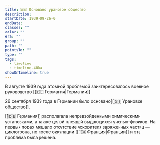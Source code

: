 ```yaml
---
title: 🇩🇪 Основано урановое общество
description: 
startDate: 1939-09-26-0
endDate: 
classes: ""
color: ""
era: ""
group: ""
path: ""
pointsTo: ""
type: ""
tags:
  - timeline
  - timeline-40ka
showOnTimeline: true
---
```

В августе 1939 года атомной проблемой заинтересовалось военное руководство [[🇩🇪 Германия|Германии]] 

 26 сентября 1939 года в Германии было основано[[🇩🇪 Урановое общество]].
 
[[🇩🇪 Германия]] располагала непревзойденными химическими установками, а также целой плеядой выдающихся ученых-физиков. На первых порах мешало отсутствие ускорителя заряженных частиц — циклотрона, но после оккупации [[🇫🇷 Франция|Франции]] и эта проблема была решена.
